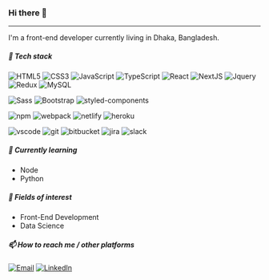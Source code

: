 <!---
- 👋 Hi, I’m @fa-901
- 👀 I’m interested in ...
- 🌱 I’m currently learning ...
- 💞️ I’m looking to collaborate on ...
- 📫 How to reach me ...
--->

### Hi there 👋
---
I'm a front-end developer currently living in Dhaka, Bangladesh.

##### 🚀 Tech stack
![HTML5](https://img.shields.io/badge/-HTML5-%23E44D27?style=flat-square&logo=html5&logoColor=ffffff) ![CSS3](https://img.shields.io/badge/-CSS3-%231572B6?style=flat-square&logo=css3) ![JavaScript](https://img.shields.io/badge/-JavaScript-F7DF1E?style=flat-square&logo=javascript&logoColor=000000) ![TypeScript](https://img.shields.io/badge/TypeScript-007ACC?style=flat-square&logo=typescript&logoColor=white) ![React](https://img.shields.io/badge/-React-%23282C34?style=flat-square&logo=react) ![NextJS](https://img.shields.io/badge/-NextJS-000000?style=flat-square&logo=Next.js&logoColor=ffffff) ![Jquery](https://img.shields.io/badge/jQuery-0769AD?style=flat-square&logo=jquery&logoColor=white) ![Redux](https://img.shields.io/badge/Redux-593D88?style=flat-square&logo=redux&logoColor=white) ![MySQL](https://img.shields.io/badge/MySQL-4479A1?style=flat-square&logo=mysql&logoColor=white)

![Sass](https://img.shields.io/badge/-Sass-%23CC6699?style=flat-square&logo=sass&logoColor=ffffff) ![Bootstrap](https://img.shields.io/badge/Bootstrap-563D7C?style=flat-square&logo=bootstrap&logoColor=white) ![styled-components](https://img.shields.io/badge/styled--components-DB7093?style=flat-square&logo=styled-components&logoColor=white)

![npm](https://img.shields.io/badge/-npm-CB3837?style=flat-square&logo=npm&logoColor=white) ![webpack](https://img.shields.io/badge/-Webpack-282C34?style=flat-square&logo=webpack) ![netlify](https://img.shields.io/badge/-Netlify-00C7B7?style=flat-square&logo=netlify&logoColor=white) ![heroku](https://img.shields.io/badge/-Heroku-430098?style=flat-square&logo=heroku&logoColor=white)

![vscode](https://img.shields.io/badge/-VSCode-007ACC?style=flat-square&logo=visual-studio-code&logoColor=white) ![git](https://img.shields.io/badge/-git-F05032?style=flat-square&logo=git&logoColor=white) ![bitbucket](https://img.shields.io/badge/-Bitbucket-0052CC?style=flat-square&logo=bitbucket&logoColor=white) ![jira](https://img.shields.io/badge/-Jira-0052CC?style=flat-square&logo=jira&logoColor=white) ![slack](https://img.shields.io/badge/-Slack-4A154B?style=flat-square&logo=slack&logoColor=white)

##### 🌱 Currently learning
- Node
- Python

##### 👀 Fields of interest
- Front-End Development
- Data Science

##### 📫  How to reach me / other platforms
 [![Email](https://img.shields.io/badge/Email-0078D4?style=flat&logo=Microsoft-Outlook&logoColor=white)](mailto:test@test.lol) [![LinkedIn](https://img.shields.io/badge/LinkedIn-0A66C2?style=flat&logo=linkedin&logoColor=white)](https://www.linkedin.com/in/farhan-alam901/)

<!---
fa-901/fa-901 is a ✨ special ✨ repository because its `README.md` (this file) appears on your GitHub profile.
You can click the Preview link to take a look at your changes.
--->
